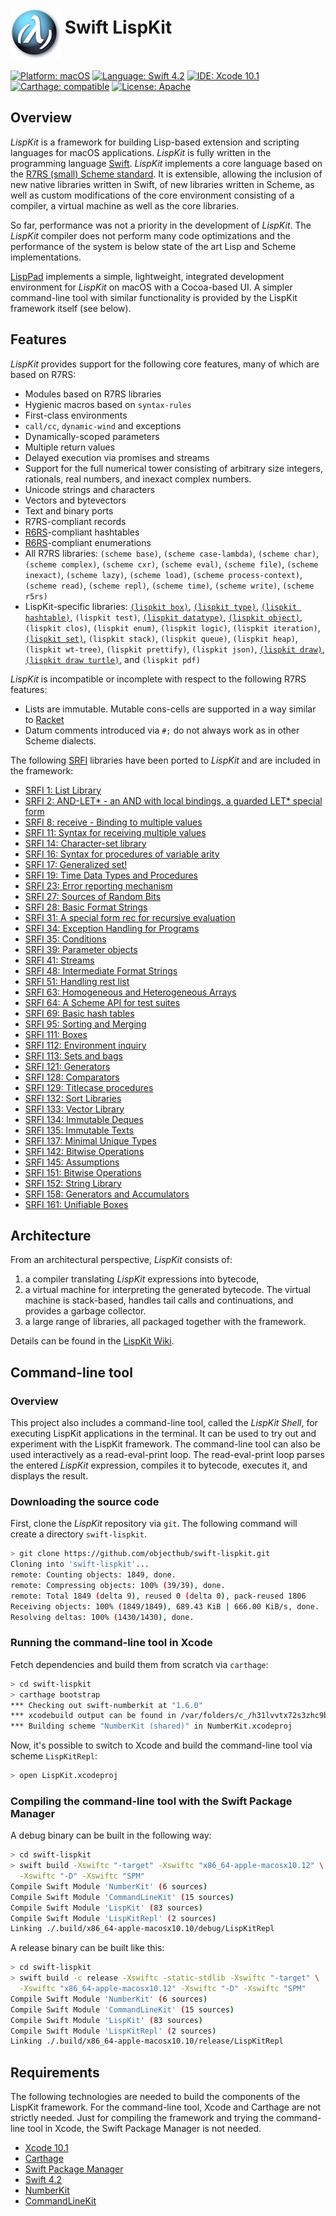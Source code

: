 <img src="Assets/lispkit_logo_small.png" alt="LispKit" width="80" height="80" align="middle" />&nbsp;Swift LispKit
========================

[![Platform: macOS](https://img.shields.io/badge/Platform-macOS-blue.svg?style=flat)](https://developer.apple.com/osx/)
[![Language: Swift 4.2](https://img.shields.io/badge/Language-Swift%204.2-green.svg?style=flat)](https://developer.apple.com/swift/)
[![IDE: Xcode 10.1](https://img.shields.io/badge/IDE-Xcode%2010.1-orange.svg?style=flat)](https://developer.apple.com/xcode/)
[![Carthage: compatible](https://img.shields.io/badge/Carthage-compatible-4BC51D.svg?style=flat)](https://github.com/Carthage/Carthage)
[![License: Apache](http://img.shields.io/badge/License-Apache-lightgrey.svg?style=flat)](https://raw.githubusercontent.com/objecthub/swift-lispkit/master/LICENSE)


## Overview

_LispKit_ is a framework for building Lisp-based extension and scripting languages
for macOS applications. _LispKit_ is fully written in the programming language
[Swift](http://www.swift.org). _LispKit_ implements a core language based on the
[R7RS (small) Scheme standard](http://www.r7rs.org). It is extensible,
allowing the inclusion of new native libraries written in Swift, of new libraries written
in Scheme, as well as custom modifications of the core environment consisting of
a compiler, a virtual machine as well as the core libraries.

So far, performance was not a priority in the development of _LispKit_. The _LispKit_
compiler does not perform many code optimizations and the performance of the system is
below state of the art Lisp and Scheme implementations.

[LispPad](http://lisppad.objecthub.net) implements a simple, lightweight, integrated
development environment for _LispKit_ on macOS with a Cocoa-based UI. A simpler
command-line tool with similar functionality is provided by the LispKit framework itself
(see below).


## Features

_LispKit_ provides support for the following core features, many of which are based on R7RS:

  - Modules based on R7RS libraries
  - Hygienic macros based on `syntax-rules`
  - First-class environments
  - `call/cc`, `dynamic-wind` and exceptions
  - Dynamically-scoped parameters
  - Multiple return values
  - Delayed execution via promises and streams
  - Support for the full numerical tower consisting of arbitrary size integers, rationals,
    real numbers, and inexact complex numbers.
  - Unicode strings and characters
  - Vectors and bytevectors
  - Text and binary ports
  - R7RS-compliant records
  - [R6RS](http://www.r6rs.org)-compliant hashtables
  - [R6RS](http://www.r6rs.org)-compliant enumerations
  - All R7RS libraries: `(scheme base)`, `(scheme case-lambda)`, `(scheme char)`, `(scheme complex)`,
    `(scheme cxr)`, `(scheme eval)`, `(scheme file)`, `(scheme inexact)`, `(scheme lazy)`,
    `(scheme load)`, `(scheme process-context)`, `(scheme read)`, `(scheme repl)`, `(scheme time)`,
    `(scheme write)`, `(scheme r5rs)`
  - LispKit-specific libraries: [`(lispkit box)`](https://github.com/objecthub/swift-lispkit/wiki/LispKit-Box),
    [`(lispkit type)`](https://github.com/objecthub/swift-lispkit/wiki/LispKit-Type),
    [`(lispkit hashtable)`](https://github.com/objecthub/swift-lispkit/wiki/LispKit-Hashtable),
    `(lispkit test)`, 
    [`(lispkit datatype)`](https://github.com/objecthub/swift-lispkit/wiki/LispKit-Datatype),
    [`(lispkit object)`](https://github.com/objecthub/swift-lispkit/wiki/LispKit-Object),
    `(lispkit clos)`,
    `(lispkit enum)`,
    `(lispkit logic)`, `(lispkit iteration)`,
    [`(lispkit set)`](https://github.com/objecthub/swift-lispkit/wiki/LispKit-Set),
    `(lispkit stack)`, `(lispkit queue)`,
    `(lispkit heap)`, `(lispkit wt-tree)`, `(lispkit prettify)`, `(lispkit json)`,
    [`(lispkit draw)`](https://github.com/objecthub/swift-lispkit/wiki/LispKit-Draw),
    [`(lispkit draw turtle)`](https://github.com/objecthub/swift-lispkit/wiki/LispKit-Draw-Turtle),
    and `(lispkit pdf)`

_LispKit_ is incompatible or incomplete with respect to the following R7RS features:

  - Lists are immutable. Mutable cons-cells are supported in a way similar to
    [Racket](https://racket-lang.org)
  - Datum comments introduced via `#;` do not always work as in other Scheme dialects.

The following  [SRFI](https://srfi.schemers.org/) libraries have been ported to _LispKit_ and are included in the
framework:

  - [SRFI 1: List Library](https://srfi.schemers.org/srfi-1/srfi-1.html)
  - [SRFI 2: AND-LET* - an AND with local bindings, a guarded LET* special form](https://srfi.schemers.org/srfi-2/srfi-2.html)
  - [SRFI 8: receive - Binding to multiple values](https://srfi.schemers.org/srfi-8/srfi-8.html)
  - [SRFI 11: Syntax for receiving multiple values](https://srfi.schemers.org/srfi-11/srfi-11.html)
  - [SRFI 14: Character-set library](https://srfi.schemers.org/srfi-14/srfi-14.html)
  - [SRFI 16: Syntax for procedures of variable arity](https://srfi.schemers.org/srfi-16/srfi-16.html)
  - [SRFI 17: Generalized set!](https://srfi.schemers.org/srfi-17/srfi-17.html)
  - [SRFI 19: Time Data Types and Procedures](https://srfi.schemers.org/srfi-19/srfi-19.html)
  - [SRFI 23: Error reporting mechanism](https://srfi.schemers.org/srfi-23/srfi-23.html)
  - [SRFI 27: Sources of Random Bits](https://srfi.schemers.org/srfi-27/srfi-27.html)
  - [SRFI 28: Basic Format Strings](https://srfi.schemers.org/srfi-28/srfi-28.html)
  - [SRFI 31: A special form rec for recursive evaluation](https://srfi.schemers.org/srfi-31/srfi-31.html)
  - [SRFI 34: Exception Handling for Programs](https://srfi.schemers.org/srfi-34/srfi-34.html)
  - [SRFI 35: Conditions](https://srfi.schemers.org/srfi-35/srfi-35.html)
  - [SRFI 39: Parameter objects](https://srfi.schemers.org/srfi-39/srfi-39.html)
  - [SRFI 41: Streams](https://srfi.schemers.org/srfi-41/srfi-41.html)
  - [SRFI 48: Intermediate Format Strings](https://srfi.schemers.org/srfi-48/srfi-48.html)
  - [SRFI 51: Handling rest list](https://srfi.schemers.org/srfi-51/srfi-51.html)
  - [SRFI 63: Homogeneous and Heterogeneous Arrays](https://srfi.schemers.org/srfi-63/srfi-63.html)
  - [SRFI 64: A Scheme API for test suites](https://srfi.schemers.org/srfi-64/srfi-64.html)
  - [SRFI 69: Basic hash tables](https://srfi.schemers.org/srfi-69/srfi-69.html)
  - [SRFI 95: Sorting and Merging](https://srfi.schemers.org/srfi-95/srfi-95.html)
  - [SRFI 111: Boxes](https://srfi.schemers.org/srfi-111/srfi-111.html)
  - [SRFI 112: Environment inquiry](https://srfi.schemers.org/srfi-112/srfi-112.html)
  - [SRFI 113: Sets and bags](https://srfi.schemers.org/srfi-113/srfi-113.html)
  - [SRFI 121: Generators](https://srfi.schemers.org/srfi-121/srfi-121.html)
  - [SRFI 128: Comparators](https://srfi.schemers.org/srfi-128/srfi-128.html)
  - [SRFI 129: Titlecase procedures](https://srfi.schemers.org/srfi-129/srfi-129.html)
  - [SRFI 132: Sort Libraries](https://srfi.schemers.org/srfi-132/srfi-132.html)
  - [SRFI 133: Vector Library](https://srfi.schemers.org/srfi-133/srfi-133.html)
  - [SRFI 134: Immutable Deques](https://srfi.schemers.org/srfi-134/srfi-134.html)
  - [SRFI 135: Immutable Texts](https://srfi.schemers.org/srfi-135/srfi-135.html)
  - [SRFI 137: Minimal Unique Types](https://srfi.schemers.org/srfi-137/srfi-137.html)
  - [SRFI 142: Bitwise Operations](https://srfi.schemers.org/srfi-142/srfi-142.html)
  - [SRFI 145: Assumptions](https://srfi.schemers.org/srfi-145/srfi-145.html)
  - [SRFI 151: Bitwise Operations](https://srfi.schemers.org/srfi-151/srfi-151.html)
  - [SRFI 152: String Library](https://srfi.schemers.org/srfi-152/srfi-152.html)
  - [SRFI 158: Generators and Accumulators](https://srfi.schemers.org/srfi-158/srfi-158.html)
  - [SRFI 161: Unifiable Boxes](https://srfi.schemers.org/srfi-161/srfi-161.html)


## Architecture

From an architectural perspective, _LispKit_ consists of:

1. a compiler translating _LispKit_ expressions into bytecode,
2. a virtual machine for interpreting the generated bytecode. The virtual machine is
stack-based, handles tail calls and continuations, and provides a garbage collector.
3. a large range of libraries, all packaged together with the framework.

Details can be found in the [LispKit Wiki](https://github.com/objecthub/swift-lispkit/wiki).


## Command-line tool

### Overview

This project also includes a command-line tool, called the _LispKit Shell_, for executing
LispKit applications in the terminal. It can  be used to try out and experiment with
the LispKit framework. The command-line tool can also be used interactively as a
read-eval-print loop. The read-eval-print loop parses the entered _LispKit_ expression,
compiles it to bytecode, executes it, and displays the result.

### Downloading the source code

First, clone the _LispKit_ repository via `git`. The following command will create a
directory `swift-lispkit`.

```sh
> git clone https://github.com/objecthub/swift-lispkit.git
Cloning into 'swift-lispkit'...
remote: Counting objects: 1849, done.
remote: Compressing objects: 100% (39/39), done.
remote: Total 1849 (delta 9), reused 0 (delta 0), pack-reused 1806
Receiving objects: 100% (1849/1849), 689.43 KiB | 666.00 KiB/s, done.
Resolving deltas: 100% (1430/1430), done.
```

### Running the command-line tool in Xcode

Fetch dependencies and build them from scratch via `carthage`:
```sh
> cd swift-lispkit
> carthage bootstrap
*** Checking out swift-numberkit at "1.6.0"
*** xcodebuild output can be found in /var/folders/c_/h31lvvtx72s3zhc9bvxd0p480000gn/T/carthage-xcodebuild.46W8Z7.log
*** Building scheme "NumberKit (shared)" in NumberKit.xcodeproj
```

Now, it's possible to switch to Xcode and build the command-line tool via
scheme `LispKitRepl`:
```sh
> open LispKit.xcodeproj
```

### Compiling the command-line tool with the Swift Package Manager

A debug binary can be built in the following way:
```sh
> cd swift-lispkit
> swift build -Xswiftc "-target" -Xswiftc "x86_64-apple-macosx10.12" \
  -Xswiftc "-D" -Xswiftc "SPM"
Compile Swift Module 'NumberKit' (6 sources)
Compile Swift Module 'CommandLineKit' (15 sources)
Compile Swift Module 'LispKit' (83 sources)
Compile Swift Module 'LispKitRepl' (2 sources)
Linking ./.build/x86_64-apple-macosx10.10/debug/LispKitRepl
```

A release binary can be built like this:
```sh
> cd swift-lispkit
> swift build -c release -Xswiftc -static-stdlib -Xswiftc "-target" \
  -Xswiftc "x86_64-apple-macosx10.12" -Xswiftc "-D" -Xswiftc "SPM"
Compile Swift Module 'NumberKit' (6 sources)
Compile Swift Module 'CommandLineKit' (15 sources)
Compile Swift Module 'LispKit' (83 sources)
Compile Swift Module 'LispKitRepl' (2 sources)
Linking ./.build/x86_64-apple-macosx10.10/release/LispKitRepl
```


## Requirements

The following technologies are needed to build the components of the LispKit framework. For the
command-line tool, Xcode and Carthage are not strictly needed. Just for compiling the framework and trying
the command-line tool in Xcode, the Swift Package Manager is not needed.

- [Xcode 10.1](https://developer.apple.com/xcode/)
- [Carthage](https://github.com/Carthage/Carthage)
- [Swift Package Manager](https://swift.org/package-manager/)
- [Swift 4.2](https://developer.apple.com/swift/)
- [NumberKit](http://github.com/objecthub/swift-numberkit)
- [CommandLineKit](http://github.com/objecthub/swift-commandlinekit)
